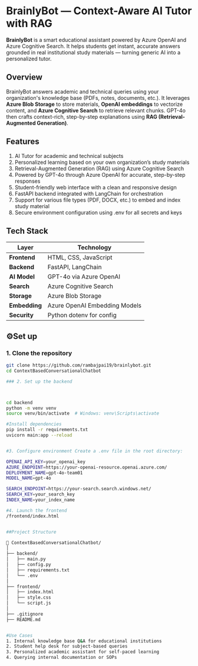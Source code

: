 # BrainlyBot — Context-Aware AI Tutor with RAG

**BrainlyBot** is a smart educational assistant powered by Azure OpenAI and Azure Cognitive Search. It helps students get instant, accurate answers grounded in real institutional study materials — turning generic AI into a personalized tutor.

## Overview

BrainlyBot answers academic and technical queries using your organization's knowledge base (PDFs, notes, documents, etc.). It leverages **Azure Blob Storage** to store materials, **OpenAI embeddings** to vectorize content, and **Azure Cognitive Search** to retrieve relevant chunks. GPT-4o then crafts context-rich, step-by-step explanations using **RAG (Retrieval-Augmented Generation)**.


## Features
1. AI Tutor for academic and technical subjects
2. Personalized learning based on your own organization’s study materials
3. Retrieval-Augmented Generation (RAG) using Azure Cognitive Search
4. Powered by GPT-4o through Azure OpenAI for accurate, step-by-step responses
5. Student-friendly web interface with a clean and responsive design
6. FastAPI backend integrated with LangChain for orchestration
7. Support for various file types (PDF, DOCX, etc.) to embed and index study material
8. Secure environment configuration using .env for all secrets and keys


##  Tech Stack

| Layer       | Technology                     |
|-------------|---------------------------------|
| **Frontend**| HTML, CSS, JavaScript           |
| **Backend** | FastAPI, LangChain              |
| **AI Model**| GPT-4o via Azure OpenAI         |
| **Search**  | Azure Cognitive Search          |
| **Storage** | Azure Blob Storage              |
| **Embedding**| Azure OpenAI Embedding Models |
| **Security**| Python dotenv for config        |



## ⚙️Set up 

### 1. Clone the repository

```bash
git clone https://github.com/rambajpai19/brainlybot.git
cd ContextBasedConversationalChatbot

### 2. Set up the backend



cd backend
python -m venv venv
source venv/bin/activate  # Windows: venv\Scripts\activate

#Install dependencies
pip install -r requirements.txt
uvicorn main:app --reload


#3. Configure environment Create a .env file in the root directory:

OPENAI_API_KEY=your_openai_key
AZURE_ENDPOINT=https://your-openai-resource.openai.azure.com/
DEPLOYMENT_NAME=gpt-4o-team01
MODEL_NAME=gpt-4o

SEARCH_ENDPOINT=https://your-search.search.windows.net/
SEARCH_KEY=your_search_key
INDEX_NAME=your_index_name

#4. Launch the frontend
/frontend/index.html


##Project Structure

📁 ContextBasedConversationalChatbot/
│
├── backend/
│   ├── main.py
│   ├── config.py
│   ├── requirements.txt
│   └── .env              
│
├── frontend/
│   ├── index.html
│   ├── style.css
│   └── script.js
│
├── .gitignore
├── README.md


#Use Cases
1. Internal knowledge base Q&A for educational institutions
2. Student help desk for subject-based queries
3. Personalized academic assistant for self-paced learning
4. Querying internal documentation or SOPs
